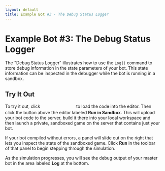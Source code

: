 ```yaml
---
layout: default
title: Example Bot #3 - The Debug Status Logger
---
```

<div id='TutorialDocumentData' data-prev='/tutorial/tutorial_80_example_02.html' data-next='/tutorial/tutorial_90_cheatsheet_00_string.html' />

# Example Bot #3: The Debug Status Logger

The "Debug Status Logger" illustrates how to use the `Log()` command to store debug information
in the state parameters of your bot. This state information can be inspected in the debugger
while the bot is running in a sandbox.


## Try It Out

To try it out, click <button class="LoadCodeButton" style="visibility: hidden;" data-url="/tutorial/tutorial_80_example_03_bot.scala">Load into Editor</button>
to load the code into the editor. Then click the button above the editor labeled
**Run in Sandbox**. This will upload your bot code to the server, build it there into your
local workspace and then launch a private, sandboxed game on the server that contains just
your bot.

If your bot compiled without errors, a panel will slide out on the right that lets you inspect
the state of the sandboxed game. Click **Run** in the toolbar of that panel to begin stepping
through the simulation.

As the simulation progresses, you will see the debug output of your master bot in the
area labeled **Log** at the bottom.